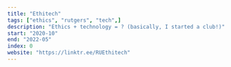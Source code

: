 ```yaml
---
title: "Ethitech"
tags: ["ethics", "rutgers", "tech",]
description: "Ethics + technology = ? (basically, I started a club!)"
start: "2020-10"
end: "2022-05"
index: 0
website: "https://linktr.ee/RUEthitech"
---
```


